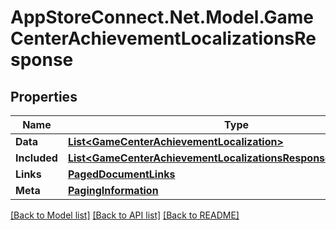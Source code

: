 # AppStoreConnect.Net.Model.GameCenterAchievementLocalizationsResponse

## Properties

Name | Type | Description | Notes
------------ | ------------- | ------------- | -------------
**Data** | [**List&lt;GameCenterAchievementLocalization&gt;**](GameCenterAchievementLocalization.md) |  | 
**Included** | [**List&lt;GameCenterAchievementLocalizationsResponseIncludedInner&gt;**](GameCenterAchievementLocalizationsResponseIncludedInner.md) |  | [optional] 
**Links** | [**PagedDocumentLinks**](PagedDocumentLinks.md) |  | 
**Meta** | [**PagingInformation**](PagingInformation.md) |  | [optional] 

[[Back to Model list]](../README.md#documentation-for-models) [[Back to API list]](../README.md#documentation-for-api-endpoints) [[Back to README]](../README.md)

